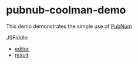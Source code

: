 # pubnub-coolman-demo
This demo demonstrates the simple use of [PubNum]

JSFiddle:
  -  [editor]
  -  [result]

[PubNum]:http://www.pubnub.com/
[editor]:http://jsfiddle.net/POD666/wkLshbwp/
[result]:http://jsfiddle.net/POD666/wkLshbwp/embedded/result/


